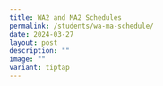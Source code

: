 ```yaml
---
title: WA2 and MA2 Schedules
permalink: /students/wa-ma-schedule/
date: 2024-03-27
layout: post
description: ""
image: ""
variant: tiptap
---
```

<p></p>